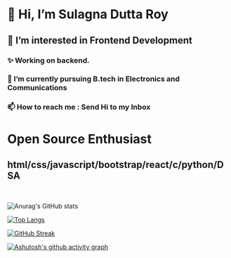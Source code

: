 
  <h1>👋 Hi, I’m Sulagna Dutta Roy</h1>
  <h2>👀 I’m interested in Frontend Development</h2>
  <h3>✨ Working on backend.</h3>
  <h3>🌱 I’m currently pursuing B.tech in Electronics and Communications</h3>
  <h3>📫 How to reach me : Send Hi to my Inbox</h3>
<!---
<h1></h1>
Sulagna-Dutta-Roy/Sulagna-Dutta-Roy is a ✨ special ✨ repository because its `README.md` (this file) appears on your GitHub profile.
You can click the Preview link to take a look at your changes.
--->

<h1>Open Source Enthusiast</h1>
<!---------------------------------------->
<h2>html/css/javascript/bootstrap/react/c/python/DSA</h2>
<br/>

![Anurag's GitHub stats](https://github-readme-stats.vercel.app/api?username=sulagna-dutta-roy&show_icons=true&theme=radical)


[![Top Langs](https://github-readme-stats.vercel.app/api/top-langs/?username=sulagna-dutta-roy&layout=compact)](https://github.com/sulagna-dutta-roy/github-readme-stats)



[![GitHub Streak](https://github-readme-streak-stats.herokuapp.com/?user=Sulagna-Dutta-Roy&theme=dark)](https://git.io/streak-stats)


[![Ashutosh's github activity graph](https://activity-graph.herokuapp.com/graph?username=Sulagna-Dutta-Roy&theme=react-dark)](https://github.com/Sulagna-Dutta-Roy/github-readme-activity-graph)
